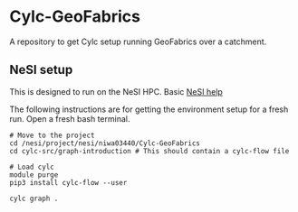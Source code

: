 # Cylc-GeoFabrics
A repository to get Cylc setup running GeoFabrics over a catchment.

## NeSI setup
This is designed to run on the NeSI HPC. Basic [NeSI help](https://support.nesi.org.nz/hc/en-gb)

The following instructions are for getting the environment setup for a fresh run. Open a fresh bash terminal.

```
# Move to the project
cd /nesi/project/nesi/niwa03440/Cylc-GeoFabrics
cd cylc-src/graph-introduction # This should contain a cylc-flow file

# Load cylc
module purge
pip3 install cylc-flow --user

cylc graph .

```
